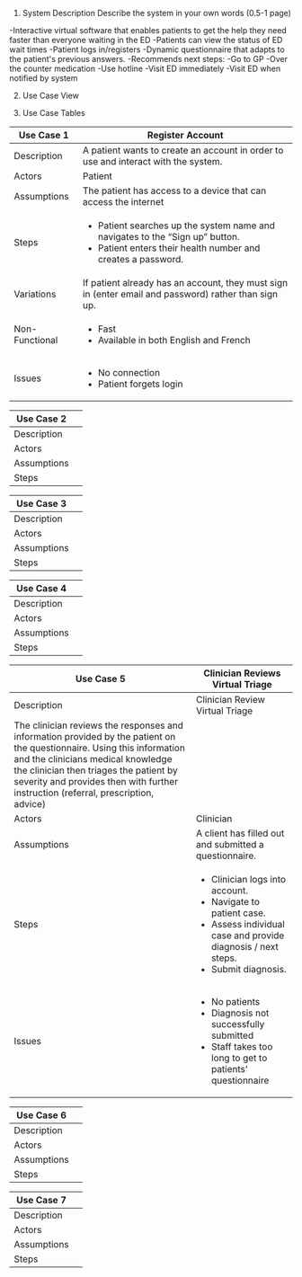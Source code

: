 1. System Description
Describe the system in your own words (0.5-1 page)

-Interactive virtual software that enables patients to get the help they need faster than everyone waiting in the ED
-Patients can view the status of ED wait times
-Patient logs in/registers 
-Dynamic questionnaire that adapts to the patient's previous answers.
-Recommends next steps:
    -Go to GP
    -Over the counter medication
    -Use hotline
    -Visit ED immediately
    -Visit ED when notified by system

2. Use Case View



3. Use Case Tables

| Use Case 1 | Register Account |
| ----------- | ---------------------- |
| Description | A patient wants to create an account in order to use and interact with the system.|
| Actors | Patient |
| Assumptions | The patient has access to a device that can access the internet |
| Steps | <ul><li>Patient searches up the system name and navigates to the “Sign up” button.</li><li>Patient enters their health number and creates a password.</li></ul> |
| Variations | If patient already has an account, they must sign in (enter email and password) rather than sign up. |
| Non-Functional | <ul><li>Fast </li><li>Available in both English and French</li></ul> |
| Issues | <ul><li>No connection </li><li>Patient forgets login</li></ul> |

| Use Case 2 |  |
| ----------- | ---------------------- |
| Description |  |
| Actors |  |
| Assumptions |  |
| Steps |  |

| Use Case 3 |  |
| ----------- | ---------------------- |
| Description |  |
| Actors |  |
| Assumptions |  |
| Steps |  |

| Use Case 4 |  |
| ----------- | ---------------------- |
| Description |  |
| Actors |  |
| Assumptions |  |
| Steps |  |

| Use Case 5 | Clinician Reviews Virtual Triage |
| ----------- | ---------------------- |
| Description | Clinician Review Virtual Triage
The clinician reviews the responses and information provided by the patient on the questionnaire. Using this information and the clinicians medical knowledge the clinician then triages the patient by severity and provides then with further instruction (referral, prescription, advice) |
| Actors | Clinician |
| Assumptions | A client has filled out and submitted a questionnaire.  |
| Steps | <ul><li>Clinician logs into account.</li><li>Navigate to patient case.</li><li>Assess individual case and provide diagnosis / next steps.</li><li>Submit diagnosis.</li></ul> |
| Issues | <ul><li>No patients </li><li>Diagnosis not successfully submitted </li><li>Staff takes too long to get to patients’ questionnaire</li></ul> |

| Use Case 6 |  |
| ----------- | ---------------------- |
| Description |  |
| Actors |  |
| Assumptions |  |
| Steps |  |

| Use Case 7 |  |
| ----------- | ---------------------- |
| Description |  |
| Actors |  |
| Assumptions |  |
| Steps |  |
